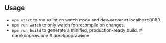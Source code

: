 ## Usage
* `npm start` to run eslint on watch mode and dev-server at localhost:8080.
* `npm run watch` to only watch for/recompile on changes.
* `npm run build` to generate a minified, production-ready build.
#   d a r e k _ p o p r a w i o n e  
 #   d a r e k _ p o p r a w i o n e  
 